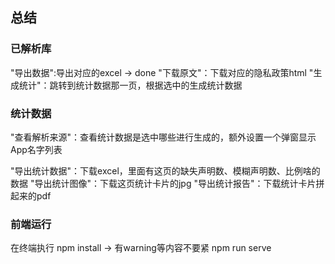 ## 总结

### 已解析库
"导出数据":导出对应的excel  -> done
"下载原文"：下载对应的隐私政策html
"生成统计"：跳转到统计数据那一页，根据选中的生成统计数据


### 统计数据
"查看解析来源"：查看统计数据是选中哪些进行生成的，额外设置一个弹窗显示App名字列表

"导出统计数据"：下载excel，里面有这页的缺失声明数、模糊声明数、比例啥的数据
"导出统计图像"：下载这页统计卡片的jpg 
"导出统计报告"：下载统计卡片拼起来的pdf

### 前端运行
在终端执行
npm install    -> 有warning等内容不要紧
npm run serve   